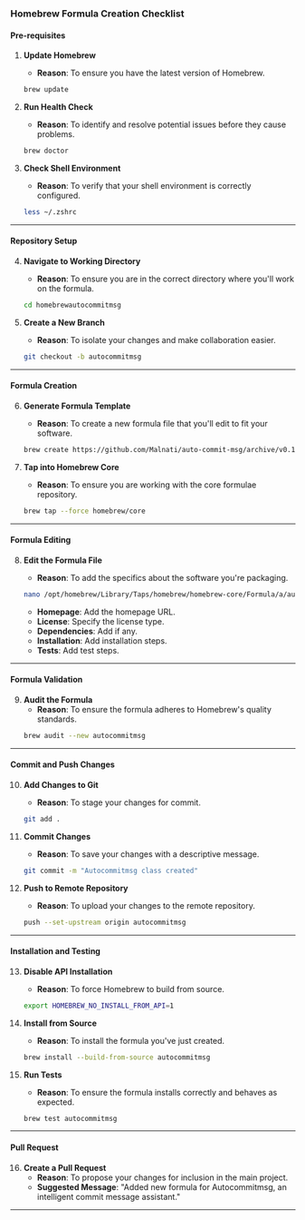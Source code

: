 ### Homebrew Formula Creation Checklist

#### **Pre-requisites**

1. **Update Homebrew**
   - **Reason**: To ensure you have the latest version of Homebrew.
   ```bash
   brew update
   ```

2. **Run Health Check**
   - **Reason**: To identify and resolve potential issues before they cause problems.
   ```bash
   brew doctor
   ```

3. **Check Shell Environment**
   - **Reason**: To verify that your shell environment is correctly configured.
   ```bash
   less ~/.zshrc
   ```

---

#### **Repository Setup**

4. **Navigate to Working Directory**
   - **Reason**: To ensure you are in the correct directory where you'll work on the formula.
   ```bash
   cd homebrewautocommitmsg
   ```

5. **Create a New Branch**
   - **Reason**: To isolate your changes and make collaboration easier.
   ```bash
   git checkout -b autocommitmsg
   ```

---

#### **Formula Creation**

6. **Generate Formula Template**
   - **Reason**: To create a new formula file that you'll edit to fit your software.
   ```bash
   brew create https://github.com/Malnati/auto-commit-msg/archive/v0.1-alpha.tar.gz
   ```

7. **Tap into Homebrew Core**
   - **Reason**: To ensure you are working with the core formulae repository.
   ```bash
   brew tap --force homebrew/core
   ```

---

#### **Formula Editing**

8. **Edit the Formula File**
   - **Reason**: To add the specifics about the software you're packaging.
   ```bash
   nano /opt/homebrew/Library/Taps/homebrew/homebrew-core/Formula/a/autocommitmsg.rb
   ```

   - **Homepage**: Add the homepage URL.
   - **License**: Specify the license type.
   - **Dependencies**: Add if any.
   - **Installation**: Add installation steps.
   - **Tests**: Add test steps.

---

#### **Formula Validation**

9. **Audit the Formula**
   - **Reason**: To ensure the formula adheres to Homebrew's quality standards.
   ```bash
   brew audit --new autocommitmsg
   ```

---

#### **Commit and Push Changes**

10. **Add Changes to Git**
    - **Reason**: To stage your changes for commit.
    ```bash
    git add .
    ```

11. **Commit Changes**
    - **Reason**: To save your changes with a descriptive message.
    ```bash
    git commit -m "Autocommitmsg class created"
    ```

12. **Push to Remote Repository**
    - **Reason**: To upload your changes to the remote repository.
    ```bash
    push --set-upstream origin autocommitmsg
    ```

---

#### **Installation and Testing**

13. **Disable API Installation**
    - **Reason**: To force Homebrew to build from source.
    ```bash
    export HOMEBREW_NO_INSTALL_FROM_API=1
    ```

14. **Install from Source**
    - **Reason**: To install the formula you've just created.
    ```bash
    brew install --build-from-source autocommitmsg
    ```

15. **Run Tests**
    - **Reason**: To ensure the formula installs correctly and behaves as expected.
    ```bash
    brew test autocommitmsg
    ```

---

#### **Pull Request**

16. **Create a Pull Request**
    - **Reason**: To propose your changes for inclusion in the main project.
    - **Suggested Message**: "Added new formula for Autocommitmsg, an intelligent commit message assistant."

---
